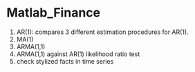 # Matlab_Finance
1. AR(1): compares 3 different estimation procedures for AR(1).
2. MA(1)
3. ARMA(1,1)
4. ARMA(1,1) against AR(1) likelihood ratio test
5. check stylized facts in time series
